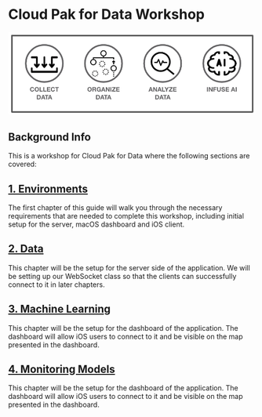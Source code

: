 # Cloud Pak for Data Workshop

<p align="center">
  <img src="docs/sources/images/cp4data.png" title="cp4data">
</p>

## Background Info

This is a workshop for Cloud Pak for Data where the following sections are covered:

## [1. Environments](01-environment.md)

The first chapter of this guide will walk you through the necessary requirements that are needed to complete this workshop, including initial setup for the server, macOS dashboard and iOS client.

## [2. Data](02-data.md)

This chapter will be the setup for the server side of the application.  We will be setting up our WebSocket class so that the clients can successfully connect to it in later chapters.

## [3. Machine Learning](03-ml.md)

This chapter will be the setup for the dashboard of the application.  The dashboard will allow iOS users to connect to it and be visible on the map presented in the dashboard.

## [4. Monitoring Models](03-openscale.md)

This chapter will be the setup for the dashboard of the application.  The dashboard will allow iOS users to connect to it and be visible on the map presented in the dashboard.

